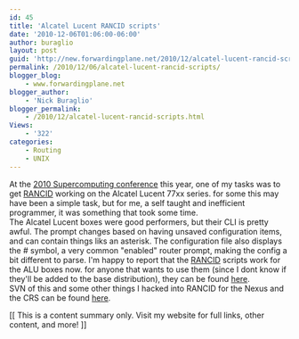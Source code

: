 ```yaml
---
id: 45
title: 'Alcatel Lucent RANCID scripts'
date: '2010-12-06T01:06:00-06:00'
author: buraglio
layout: post
guid: 'http://new.forwardingplane.net/2010/12/alcatel-lucent-rancid-scripts/'
permalink: /2010/12/06/alcatel-lucent-rancid-scripts/
blogger_blog:
    - www.forwardingplane.net
blogger_author:
    - 'Nick Buraglio'
blogger_permalink:
    - /2010/12/alcatel-lucent-rancid-scripts.html
Views:
    - '322'
categories:
    - Routing
    - UNIX
---
```


At the <a href="https://scinet.supercomputing.org/">2010 Supercomputing conference</a> this year, one of my tasks was to get <a href="http://shrubbery.net/rancid/">RANCID</a> working on the Alcatel Lucent 77xx series.  for some this may have been a simple task, but for me, a self taught and inefficient programmer, it was something that took some time.  <br />The Alcatel Lucent boxes were good performers, but their CLI is pretty awful. The prompt changes based on having unsaved configuration items, and can contain things liks an asterisk.  The configuration file also displays the # symbol, a very common "enabled" router prompt, making the config a bit different to parse.  I'm happy to report that the <a href="http://shrubbery.net/rancid/">RANCID</a> scripts work for the ALU boxes now.  for anyone that wants to use them (since I dont know if they'll be added to the base distribution), they can be found <a href="http://www.buraglio.com/scripts/alurancid/">here</a>.<br />SVN of this and some other things I hacked into RANCID for the Nexus and the CRS can be found <a href="http://buraglio.com/dev/">here</a>.<div>[[ This is a content summary only. Visit my website for full links, other content, and more! ]]</div>